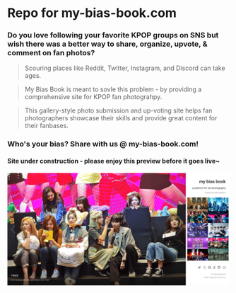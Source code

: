 # Repo for my-bias-book.com

### Do you love following your favorite KPOP groups on SNS but wish there was a better way to share, organize, upvote, & comment on fan photos?

> Scouring places like Reddit, Twitter, Instagram, and Discord can take ages.

> My Bias Book is meant to sovle this problem - by providing a comprehensive site for KPOP fan photograhpy.

> This gallery-style photo submission and up-voting site helps fan photographers showcase their skills and provide great content for their fanbases.

### Who's your bias? Share with us @ my-bias-book.com!

#### Site under construction - please enjoy this preview before it goes live~

![site-preview-img](./site-preview-img.jpg)
